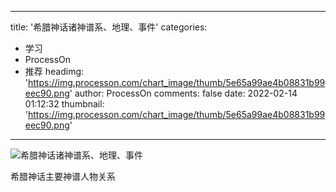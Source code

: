 
---
title: '希腊神话诸神谱系、地理、事件'
categories: 
 - 学习
 - ProcessOn
 - 推荐
headimg: 'https://img.processon.com/chart_image/thumb/5e65a99ae4b08831b99eec90.png'
author: ProcessOn
comments: false
date: 2022-02-14 01:12:32
thumbnail: 'https://img.processon.com/chart_image/thumb/5e65a99ae4b08831b99eec90.png'
---

<div>   
<img class="thumb" alt="希腊神话诸神谱系、地理、事件" src="https://img.processon.com/chart_image/thumb/5e65a99ae4b08831b99eec90.png" referrerpolicy="no-referrer">
<p>希腊神话主要神谱人物关系</p>  
</div>
            